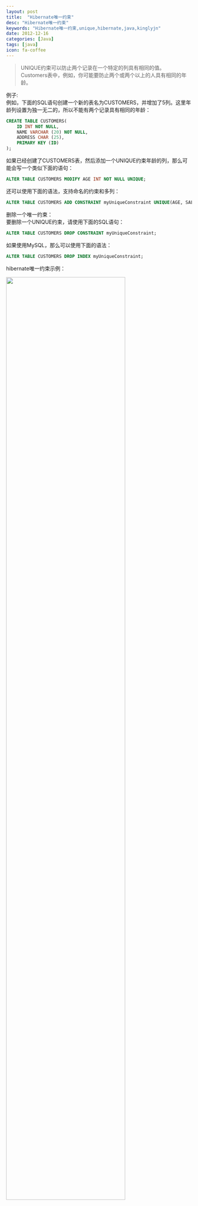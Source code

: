```yaml
---
layout: post
title:  "Hibernate唯一约束"
desc: "Hibernate唯一约束"
keywords: "Hibernate唯一约束,unique,hibernate,java,kinglyjn"
date: 2012-12-16
categories: [Java]
tags: [java]
icon: fa-coffee
---
```


> UNIQUE约束可以防止两个记录在一个特定的列具有相同的值。 Customers表中，例如，你可能要防止两个或两个以上的人具有相同的年龄。

例子:<br>
例如，下面的SQL语句创建一个新的表名为CUSTOMERS，并增加了5列。这里年龄列设置为独一无二的，所以不能有两个记录具有相同的年龄：<br>

```sql
CREATE TABLE CUSTOMERS( 
    ID INT NOT NULL, 
    NAME VARCHAR (20) NOT NULL, 
    ADDRESS CHAR (25), 
    PRIMARY KEY (ID)
);
```

如果已经创建了CUSTOMERS表，然后添加一个UNIQUE约束年龄的列，那么可能会写一个类似下面的语句：<br>

```sql
ALTER TABLE CUSTOMERS MODIFY AGE INT NOT NULL UNIQUE;
```

还可以使用下面的语法，支持命名的约束和多列：<br>

```sql
ALTER TABLE CUSTOMERS ADD CONSTRAINT myUniqueConstraint UNIQUE(AGE, SALARY);
```

删除一个唯一约束：<br>
要删除一个UNIQUE约束，请使用下面的SQL语句：<br>

```sql
ALTER TABLE CUSTOMERS DROP CONSTRAINT myUniqueConstraint;
```

如果使用MySQL，那么可以使用下面的语法：<br>

```sql
ALTER TABLE CUSTOMERS DROP INDEX myUniqueConstraint;
```

hibernate唯一约束示例：<br>

<img src="http://img.blog.csdn.net/20170122173157736?watermark/2/text/aHR0cDovL2Jsb2cuY3Nkbi5uZXQva2luZ2x5am4=/font/5a6L5L2T/fontsize/400/fill/I0JBQkFCMA==/dissolve/70/gravity/SouthEast" style="width:80%"/><br>


